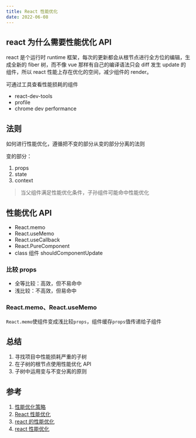 ```yaml
---
title: React 性能优化
date: 2022-06-08
---
```


## react 为什么需要性能优化 API

react 是个运行时 runtime 框架，每次的更新都会从根节点进行全方位的编辑，生成全新的 fiber 树，而不像 vue 那样有自己的编译语法只会 diff 发生 update 的组件，所以 react 性能上存在优化的空间，减少组件的 render。

可通过工具查看性能损耗的组件

- react-dev-tools
- profile
- chrome dev performance

## 法则

如何进行性能优化，遵循把不变的部分从变的部分分离的法则

变的部分：

1. props
2. state
3. context

> 当父组件满足性能优化条件，子孙组件可能命中性能优化

## 性能优化 API

- React.memo
- React.useMemo
- React.useCallback
- React.PureComponent
- class 组件 shouldComponentUpdate

### 比较 props

- 全等比较：高效，但不易命中
- 浅比较：不高效，但易命中

### React.memo、React.useMemo

`React.memo`使组件变成浅比较`props`，组件缓存`props`值传递给子组件

## 总结

1. 寻找项目中性能损耗严重的子树
2. 在子树的根节点使用性能优化 API
3. 子树中运用变与不变分离的原则

## 参考

1. [性能优化策略](https://juejin.cn/post/7070395594379886629)
2. [React 性能优化](https://juejin.cn/post/6935584878071119885)
3. [react 的性能优化](https://www.jianshu.com/p/8f4653725962)
4. [react 性能优化](https://www.jianshu.com/p/5a4f6a46cf05)
